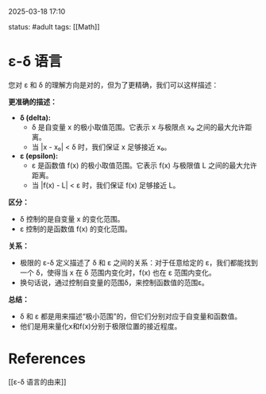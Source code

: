 2025-03-18    17:10

status: #adult 
tags: [[Math]]


# ε-δ 语言

您对 ε 和 δ 的理解方向是对的，但为了更精确，我们可以这样描述：

**更准确的描述：**

- **δ (delta):**
    - δ 是自变量 x 的极小取值范围。它表示 x 与极限点 x₀ 之间的最大允许距离。
    - 当 |x - x₀| < δ 时，我们保证 x 足够接近 x₀。
- **ε (epsilon):**
    - ε 是函数值 f(x) 的极小取值范围。它表示 f(x) 与极限值 L 之间的最大允许距离。
    - 当 |f(x) - L| < ε 时，我们保证 f(x) 足够接近 L。

**区分：**

- δ 控制的是自变量 x 的变化范围。
- ε 控制的是函数值 f(x) 的变化范围。

**关系：**

- 极限的 ε-δ 定义描述了 δ 和 ε 之间的关系：对于任意给定的 ε，我们都能找到一个 δ，使得当 x 在 δ 范围内变化时，f(x) 也在 ε 范围内变化。
- 换句话说，通过控制自变量的范围δ，来控制函数值的范围ε。

**总结：**

- δ 和 ε 都是用来描述“极小范围”的，但它们分别对应于自变量和函数值。
- 他们是用来量化x和f(x)分别于极限位置的接近程度。


# References

[[ε-δ 语言的由来]]